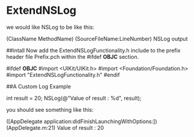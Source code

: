 ExtendNSLog
===========
we would like NSLog to be like this:

  (ClassName MethodName) (SourceFileName:LineNumber) NSLog output
  
##intall
Now add the ExtendNSLogFunctionality.h include to the prefix header file Prefix.pch within the #ifdef __OBJC__ section.

  #ifdef __OBJC__
      #import <UIKit/UIKit.h>
      #import <Foundation/Foundation.h>
      #import "ExtendNSLogFunctionality.h"
  #endif

  
##A Custom Log Example

  int result = 20;
  NSLog(@"Value of result : %d", result);

you should see something like this:

  (­[AppDelegate application:didFinishLaunchingWithOptions:]) (AppDelegate.m:21) Value of result : 20
